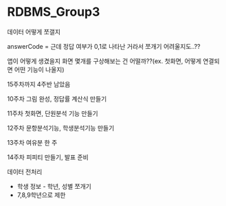 # RDBMS_Group3

데이터 어떻게 쪼갤지

answerCode = 근데 정답 여부가 0,1로 나타난 거라서 쪼개기 어려울지도..??

앱이 어떻게 생겼을지 화면 몇개를 구상해보는 건 어떨까??(ex. 첫화면, 어떻게 연결되면 어떤 기능이 나올지)

15주차까지 4주반 남았음

10주차 그림 완성, 정답률 계산식 만들기

11주차 첫화면, 단원분석 기능 만들기

12주차 문항분석기능, 학생분석기능 만들기

13주차 여유분 한 주

14주차 피피티 만들기, 발표 준비

데이터 전처리

- 학생 정보 - 학년, 성별 쪼개기
- 7,8,9학년으로 제한
